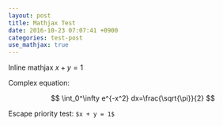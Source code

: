 ```yaml
---
layout: post
title: Mathjax Test
date: 2016-10-23 07:07:41 +0900
categories: test-post
use_mathjax: true
---
```


Inline mathjax $x + y = 1$

Complex equation:

$$
\int_0^\infty e^{-x^2} dx=\frac{\sqrt{\pi}}{2}
$$

Escape priority test: `$x + y = 1$`
